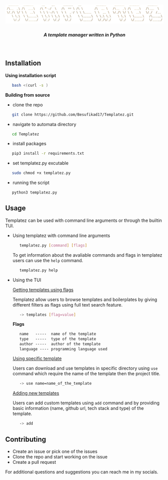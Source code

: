 <h1 align="center">
  <img src="media/logo.png">
  <h5 align="center"> A template manager written in Python </h5>
</h1><br>

## Installation

**Using installation script**

```bash
   bash <(curl -s )
```

**Building from source**

- clone the repo
```bash
   git clone https://github.com/Besufikad17/Templatez.git 
```
- navigate to automata directory
```bash 
   cd Templatez
```
- install packages
```bash
   pip3 install -r requirements.txt
```
- set templatez.py excutable
```bash 
   sudo chmod +x templatez.py   
```
- running the script
```bash
   python3 templatez.py
```

## Usage

Templatez can be used with command line arguments or through the builtin TUI.

- Using templatez with command line arguments

   ```bash
      templatez.py [command] [flags]
   ```
   To get information about the avaliable commands and flags in templatez users can use the `help` command. 

   ```bash
      templatez.py help
   ```

- Using the TUI

   <u>Getting templates using flags</u>

   Templatez allow users to browse templates and boilerplates by giving different filters as flags using full text search feature.

   ```bash
      -> templates [flag=value]
   ``` 
   **Flags** <br>
   ```
      name   -----  name of the template 
      type   -----  type of the template 
      author -----  author of the template 
      language ---- programming language used 
   ```

   <u>Using specific template</u>

   Users can download and use templates in specific directory using `use` command which require the name of the template then the project title.

   ```bash
      -> use name=name_of_the_template
   ``` 
  
   <u>Adding new templates</u>

   Users can add custom templates using `add` command and by providing basic information (name, github url, tech stack and type) of the template.

   ```bash
      -> add
   ``` 

## Contributing

- Create an issue or pick one of the issues
- Clone the repo and start working on the issue
- Create a pull request 

For additional questions and suggestions you can reach me in my socials.
   




